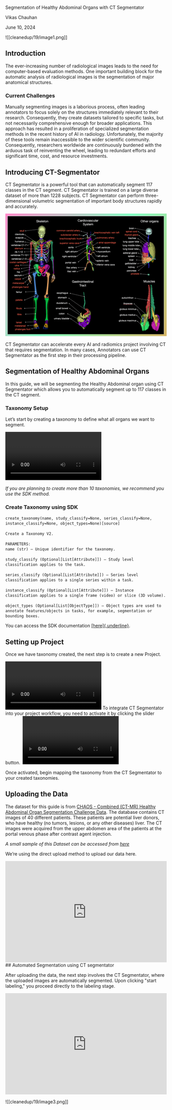 Segmentation of Healthy Abdominal Organs with CT Segmentator

Vikas Chauhan

June 10, 2024

![[cleanedup/19/image1.png]]

## Introduction

The ever-increasing number of radiological images leads to the need for computer-based evaluation methods. One important building block for the automatic analysis of radiological images is the segmentation of major anatomical structures.

### Current Challenges

Manually segmenting images is a laborious process, often leading annotators to focus solely on the structures immediately relevant to their research. Consequently, they create datasets tailored to specific tasks, but not necessarily comprehensive enough for broader applications. This approach has resulted in a proliferation of specialized segmentation methods in the recent history of AI in radiology. Unfortunately, the majority of these tools remain inaccessible to the wider scientific community. Consequently, researchers worldwide are continuously burdened with the arduous task of reinventing the wheel, leading to redundant efforts and significant time, cost, and resource investments.

## Introducing CT-Segmentator

CT Segmentator is a powerful tool that can automatically segment 117 classes in the CT segment. CT Segmentator is trained on a large diverse dataset of more than 1228 subjects. CT Segmentator can perform three-dimensional volumetric segmentation of important body structures rapidly and accurately.

![Overview of all 117 anatomical structures which can be segmented by CT Segmentator](./image2.png)

CT Segmentator can accelerate every AI and radiomics project involving CT that requires segmentation. In many cases, Annotators can use CT Segmentator as the first step in their processing pipeline.
## Segmentation of Healthy Abdominal Organs

In this guide, we will be segmenting the Healthy Abdominal organ using CT Segmentator which allows you to automatically segment up to 117 classes in the CT segment.
### Taxonomy Setup

Let’s start by creating a taxonomy to define what all organs we want to segment.

![](./video1.mp4)

*If you are planning to create more than 10 taxonomies, we recommend you use the SDK method.*

### Create Taxonomy using SDK

```
create_taxonomy(name, study_classify=None, series_classify=None, instance_classify=None, object_types=None)[source] 

Create a Taxonomy V2.

PARAMETERS: 
name (str) – Unique identifier for the taxonomy. 

study_classify (Optional[List[Attribute]]) – Study level classification applies to the task. 

series_classify (Optional[List[Attribute]]) – Series level classification applies to a single series within a task. 

instance_classify (Optional[List[Attribute]]) – Instance classification applies to a single frame (video) or slice (3D volume). 

object_types (Optional[List[ObjectType]]) – Object types are used to annotate features/objects in tasks, for example, segmentation or bounding boxes.
```

You can access the SDK documentation
[[here]{.underline}](https://sdk.redbrickai.com/sdk.html#).

## Setting up Project

Once we have taxonomy created, the next step is to create a new Project.

![](./video2.mp4)
To integrate CT Segmentator into your project workflow, you need to activate it by clicking the slider button.
‍
![](./video3.mp4)

Once activated, begin mapping the taxonomy from the CT Segmentator to your created taxonomies.

## Uploading the Data

The dataset for this guide is from [CHAOS - Combined (CT-MR) Healthy Abdominal Organ Segmentation Challenge Data](https://zenodo.org/records/3431873). The database contains CT images of 40 different patients. These patients are potential liver donors, who have healthy (no tumors, lesions, or any other diseases) liver. The CT images were acquired from the upper abdomen area of the patients at the portal venous phase after contrast agent injection.

*A small sample of this Dataset can be accessed from [here](https://drive.google.com/drive/folders/1FoHR4tjxKPsp7EmJAVHfNzyR0WR_eq1K)*

We’re using the direct upload method to upload our data here.

<div style="position: relative; padding-bottom: 62.5%; height: 0;"><iframe src="https://www.loom.com/embed/8e149121f2874dfc92b38823b23f4cb8?sid=9cc8db5b-46b5-40d3-876e-900f9a0f8bfe" frameborder="0" webkitallowfullscreen mozallowfullscreen allowfullscreen style="position: absolute; top: 0; left: 0; width: 100%; height: 100%;"></iframe></div>
## Automated Segmentation using CT segmentator

After uploading the data, the next step involves the CT Segmentator, where the uploaded images are automatically segmented. Upon clicking "start labeling," you proceed directly to the labeling stage.

<div style="position: relative; padding-bottom: 62.5%; height: 0;"><iframe src="https://www.loom.com/embed/28ab40a325d546eea7c32def102a6ae8?sid=5727b95e-894f-41a7-9ad7-6156524046d3" frameborder="0" webkitallowfullscreen mozallowfullscreen allowfullscreen style="position: absolute; top: 0; left: 0; width: 100%; height: 100%;"></iframe></div>

![[cleanedup/19/image3.png]]
